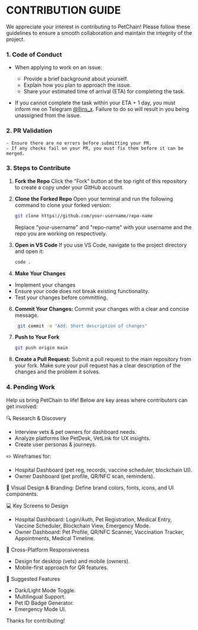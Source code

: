 # CONTRIBUTION GUIDE
We appreciate your interest in contributing to PetChain! Please follow these guidelines to ensure a smooth collaboration and maintain the integrity of the project.

### 1. **Code of Conduct**
  - When applying to work on an issue:

    * Provide a brief background about yourself.
    * Explain how you plan to approach the issue.
    * Share your estimated time of arrival (ETA) for completing the task. 
- If you cannot complete the task within your ETA + 1 day, you must inform me on Telegram [@llins_x](https://t.me/llins_x). Failure to do so will result in you being unassigned from the issue.
 
 ### 2. **PR Validation**
    - Ensure there are no errors before submitting your PR.
    - If any checks fail on your PR, you must fix them before it can be merged.
    

### 3. **Steps to Contribute**
   1. **Fork the Repo** 
Click the "Fork" button at the top right of this repository to create a copy under your GitHub account.
  
   2. **Clone the Forked Repo** 
Open your terminal and run the following command to clone your forked version:
      ```bash
      git clone https://github.com/your-username/repo-name
      ```
      Replace "your-username" and "repo-name" with your username and the repo you are working on respectively. 
  
  3. **Open in VS Code**
If you use VS Code, navigate to the project directory and open it:

     ```sh
     code .
     ```
   4. **Make Your Changes** 
*  Implement your changes
*  Ensure your code does not break existing functionality.
*  Test your changes before committing. 
  
  6. **Commit Your Changes:** Commit your changes with a clear and concise message.
     ```sh
      git commit -m "Add: Short description of changes"
     ```
   7. **Push to Your Fork** 
      ```bash
      git push origin main
      ```
   8. **Create a Pull Request:** Submit a pull request to the main repository from your fork. Make sure your pull request has a clear description of the changes and the problem it solves.

### 4. Pending Work
Help us bring PetChain to life! Below are key areas where contributors can get involved:

🔍 Research & Discovery
* Interview vets & pet owners for dashboard needs.
* Analyze platforms like PetDesk, VetLink for UX insights.
* Create user personas & journeys.

✏️ Wireframes for:

   - Hospital Dashboard (pet reg, records, vaccine scheduler, blockchain UI).
   - Owner Dashboard (pet profile, QR/NFC scan, reminders).

🎨 Visual Design & Branding: Define brand colors, fonts, icons, and UI components.

💻 Key Screens to Design
* Hospital Dashboard: Login/Auth, Pet Registration, Medical Entry, Vaccine Scheduler, Blockchain View, Emergency Mode.
* Owner Dashboard: Pet Profile, QR/NFC Scanner, Vaccination Tracker, Appointments, Medical Timeline.

📱 Cross-Platform Responsiveness
* Design for desktop (vets) and mobile (owners).
* Mobile-first approach for QR features.

🌟 Suggested Features
* Dark/Light Mode Toggle.
* Multilingual Support.
* Pet ID Badge Generator.
* Emergency Mode UI.

Thanks for contributing!
